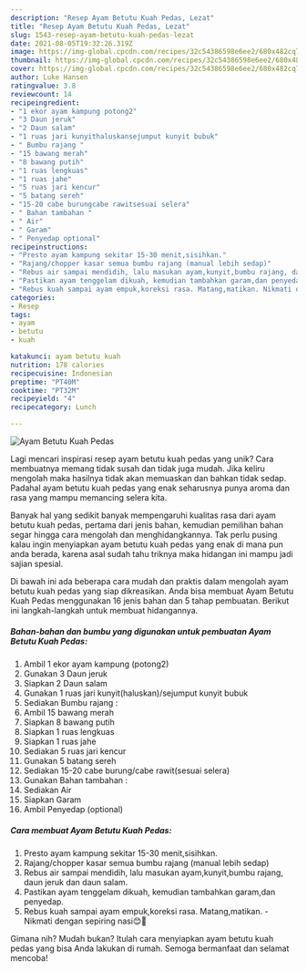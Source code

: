 ```yaml
---
description: "Resep Ayam Betutu Kuah Pedas, Lezat"
title: "Resep Ayam Betutu Kuah Pedas, Lezat"
slug: 1543-resep-ayam-betutu-kuah-pedas-lezat
date: 2021-08-05T19:32:26.319Z
image: https://img-global.cpcdn.com/recipes/32c54386598e6ee2/680x482cq70/ayam-betutu-kuah-pedas-foto-resep-utama.jpg
thumbnail: https://img-global.cpcdn.com/recipes/32c54386598e6ee2/680x482cq70/ayam-betutu-kuah-pedas-foto-resep-utama.jpg
cover: https://img-global.cpcdn.com/recipes/32c54386598e6ee2/680x482cq70/ayam-betutu-kuah-pedas-foto-resep-utama.jpg
author: Luke Hansen
ratingvalue: 3.8
reviewcount: 14
recipeingredient:
- "1 ekor ayam kampung potong2"
- "3 Daun jeruk"
- "2 Daun salam"
- "1 ruas jari kunyithaluskansejumput kunyit bubuk"
- " Bumbu rajang "
- "15 bawang merah"
- "8 bawang putih"
- "1 ruas lengkuas"
- "1 ruas jahe"
- "5 ruas jari kencur"
- "5 batang sereh"
- "15-20 cabe burungcabe rawitsesuai selera"
- " Bahan tambahan "
- " Air"
- " Garam"
- " Penyedap optional"
recipeinstructions:
- "Presto ayam kampung sekitar 15-30 menit,sisihkan."
- "Rajang/chopper kasar semua bumbu rajang (manual lebih sedap)"
- "Rebus air sampai mendidih, lalu masukan ayam,kunyit,bumbu rajang, daun jeruk dan daun salam."
- "Pastikan ayam tenggelam dikuah, kemudian tambahkan garam,dan penyedap."
- "Rebus kuah sampai ayam empuk,koreksi rasa. Matang,matikan. Nikmati dengan sepiring nasi😊🤤"
categories:
- Resep
tags:
- ayam
- betutu
- kuah

katakunci: ayam betutu kuah 
nutrition: 178 calories
recipecuisine: Indonesian
preptime: "PT40M"
cooktime: "PT32M"
recipeyield: "4"
recipecategory: Lunch

---
```



![Ayam Betutu Kuah Pedas](https://img-global.cpcdn.com/recipes/32c54386598e6ee2/680x482cq70/ayam-betutu-kuah-pedas-foto-resep-utama.jpg)

Lagi mencari inspirasi resep ayam betutu kuah pedas yang unik? Cara membuatnya memang tidak susah dan tidak juga mudah. Jika keliru mengolah maka hasilnya tidak akan memuaskan dan bahkan tidak sedap. Padahal ayam betutu kuah pedas yang enak seharusnya punya aroma dan rasa yang mampu memancing selera kita.



Banyak hal yang sedikit banyak mempengaruhi kualitas rasa dari ayam betutu kuah pedas, pertama dari jenis bahan, kemudian pemilihan bahan segar hingga cara mengolah dan menghidangkannya. Tak perlu pusing kalau ingin menyiapkan ayam betutu kuah pedas yang enak di mana pun anda berada, karena asal sudah tahu triknya maka hidangan ini mampu jadi sajian spesial.


Di bawah ini ada beberapa cara mudah dan praktis dalam mengolah ayam betutu kuah pedas yang siap dikreasikan. Anda bisa membuat Ayam Betutu Kuah Pedas menggunakan 16 jenis bahan dan 5 tahap pembuatan. Berikut ini langkah-langkah untuk membuat hidangannya.

<!--inarticleads1-->

##### Bahan-bahan dan bumbu yang digunakan untuk pembuatan Ayam Betutu Kuah Pedas:

1. Ambil 1 ekor ayam kampung (potong2)
1. Gunakan 3 Daun jeruk
1. Siapkan 2 Daun salam
1. Gunakan 1 ruas jari kunyit(haluskan)/sejumput kunyit bubuk
1. Sediakan  Bumbu rajang :
1. Ambil 15 bawang merah
1. Siapkan 8 bawang putih
1. Siapkan 1 ruas lengkuas
1. Siapkan 1 ruas jahe
1. Sediakan 5 ruas jari kencur
1. Gunakan 5 batang sereh
1. Sediakan 15-20 cabe burung/cabe rawit(sesuai selera)
1. Gunakan  Bahan tambahan :
1. Sediakan  Air
1. Siapkan  Garam
1. Ambil  Penyedap (optional)




<!--inarticleads2-->

##### Cara membuat Ayam Betutu Kuah Pedas:

1. Presto ayam kampung sekitar 15-30 menit,sisihkan.
1. Rajang/chopper kasar semua bumbu rajang (manual lebih sedap)
1. Rebus air sampai mendidih, lalu masukan ayam,kunyit,bumbu rajang, daun jeruk dan daun salam.
1. Pastikan ayam tenggelam dikuah, kemudian tambahkan garam,dan penyedap.
1. Rebus kuah sampai ayam empuk,koreksi rasa. Matang,matikan. - Nikmati dengan sepiring nasi😊🤤




Gimana nih? Mudah bukan? Itulah cara menyiapkan ayam betutu kuah pedas yang bisa Anda lakukan di rumah. Semoga bermanfaat dan selamat mencoba!
